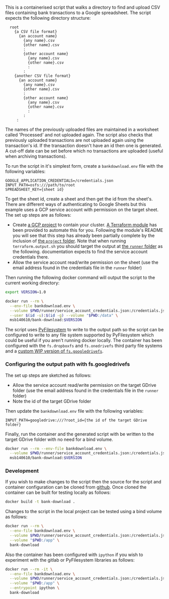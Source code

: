 
This is a containerised script that walks a directory to find and upload CSV files containing bank
transactions to a Google spreadsheet. The script expects the following directory structure:
```
  root
    {a CSV file format}
      {an account name}
        {any name}.csv
        {other name}.csv
        :
        {other account name}
          {any name}.csv
          {other name}.csv
          :
        :
    {another CSV file format}
      {an account name}
        {any name}.csv
        {other name}.csv
        :
        {other account name}
          {any name}.csv
          {other name}.csv
          :
        :
     :
```
The names of the previously uploaded files are maintained in a worksheet called 'Processed' and
not uploaded again. The script also checks that previously uploaded transactions are not
uploaded again using the transaction's id. If the transaction doesn't have an id then one is
generated. A cut-off date can be set before which no transactions are uploaded (useful when
archiving transactions).

To run the script in it's simplest form, create a `bankdownload.env` file with the following
variables:

```
GOOGLE_APPLICATION_CREDENTIALS=/credentials.json
INPUT_PATH=osfs:///path/to/root
SPREADSHEET_KEY={sheet id}
```

To get the sheet id, create a sheet and then get the id from the sheet's. There are different ways
of authenticating to Google Sheets but this example uses a GCP service account with permission on the
target sheet. The set up steps are as follows:

 - Create [a GCP project](https://cloud.google.com/storage/docs/projects) to contain your cluster.
   [A Terraform module](https://github.com/msb/tf-gcp-project) has been provided to automate this 
   for you. Following the module's README you will see that this step has already been partially
   complete by the inclusion of 
   [the `project` folder](https://github.com/msb/bank-download/tree/master/project).
   Note that when running `terraform.output.sh` you should target the output at 
   [the `runner` folder](https://github.com/msb/bank-download/tree/master/runner) as the following.
   documentation expects to find the service account credentials there.
 - Allow the service account read/write permission on the sheet 
   (use the email address found in the credentials file in the `runner` folder)

Then running the following docker command will output the script to the current working directory:

```bash
export VERSION=1.0

docker run --rm \
  --env-file bankdownload.env \
  --volume $PWD/runner/service_account_credentials.json:/credentials.json \
  --user $(id -u):$(id -g) --volume "$PWD:/data" \
  msb140610/bank-download:$VERSION
```

The script uses [PyFilesystem](https://github.com/pyfilesystem/pyfilesystem2) to write to the
output path so the script can be configured to write to any file system supported by PyFilesystem
which could be useful if you aren't running docker locally. The container has been configured with
the `fs.dropboxfs` and  `fs.onedrivefs` third party file systems and a 
[custom WIP version of `fs.googledrivefs`](https://github.com/msb/fs.googledrivefs/tree/service-account-support).

### Configuring the output path with fs.googledrivefs

The set up steps are sketched as follows:

 - Allow the service account read/write permission on the target GDrive folder
   (use the email address found in the credentials file in the `runner` folder)
 - Note the id of the target GDrive folder 

Then update the `bankdownload.env` file with the following variables:

```
INPUT_PATH=googledrive:///?root_id={the id of the target GDrive folder}
```

Finally, run the container and the generated script with be written to the target GDrive folder
with no need for a bind volume.

```bash
docker run --rm --env-file bankdownload.env \
  --volume $PWD/runner/service_account_credentials.json:/credentials.json \
  msb140610/bank-download:$VERSION
```

### Development

If you wish to make changes to the script then the source for the script and container
configuration can be cloned from [github](https://github.com/msb/bank-download). Once cloned the
container can be built for testing locally as follows:

```bash
docker build -t bank-download .
```

Changes to the script in the local project can be tested using a bind volume as follows:

```bash
docker run --rm \
  --env-file bankdownload.env \
  --volume $PWD/runner/service_account_credentials.json:/credentials.json \
  --volume "$PWD:/app" \
  bank-download
```

Also the container has been configured with `ipython` if you wish to experiment with the gitlab
or PyFilesystem libraries as follows:

```bash
docker run --rm -it \
  --env-file bankdownload.env \
  --volume $PWD/runner/service_account_credentials.json:/credentials.json \
  --volume "$PWD:/app" \
  --entrypoint ipython \
  bank-download
```
